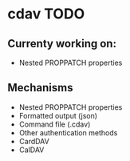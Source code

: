 # cdav TODO

## Currenty working on:

- Nested PROPPATCH properties

## Mechanisms

- Nested PROPPATCH properties
- Formatted output (json)
- Command file (.cdav)
- Other authentication methods
- CardDAV
- CalDAV
